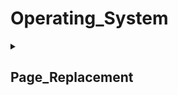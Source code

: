# Operating_System
<details> 
<summary><h2><b>Page_Replacement</b></h2></summary> 

## Reference_string
### [1, 2, 3, 4, 1, 2, 5, 1, 2, 3, 4, 5]

## [First-In-First-Out](https://github.com/kerong2002/Operating_System/blob/main/page_replacement/First-In-First-OUT_page_replacement.cpp)
- frame：3, fage-fault：9

![image](https://github.com/kerong2002/Operating_System/assets/70834651/aa77cf01-3937-4d69-882a-6ee1128ed6b6)

### Belady's anomaly
- frame：4, page-fault：10

![image](https://github.com/kerong2002/Operating_System/assets/70834651/376fd42d-e903-4f9d-bedd-59129ce53430)


## [Optimal](https://github.com/kerong2002/Operating_System/blob/main/page_replacement/Optimal_page_replacement.cpp)
- frame：4, page-fault：6

![image](https://github.com/kerong2002/Operating_System/assets/70834651/66310557-92e6-492b-97c9-2e833fc95a97)


</details>
